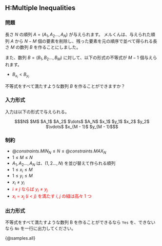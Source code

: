## H:Multiple Inequalities

### 問題
長さ $N$ の順列 $A = (A_1, A_2 \ldots, A_N)$ が与えられます。
メルくんは、与えられた順列 $A$ から $N - M$ 個の要素を削除し、残った要素を元の順序で並べて得られる長さ $M$ の数列 $B$ を作ることにしました。

また、数列 $B = (B_1, B_2 \ldots, B_M)$ に対して、以下の形式の不等式が $M-1$ 個与えられます。

 - $B_{x_i} < B_{y_i}$
 
不等式をすべて満たすような数列 $B$ を作ることができますか？


### 入力形式
入力は以下の形式で与えられる。

``` math
$N$ $M$
$A_1$ $A_2$ $\dots$ $A_N$
$x_1$ $y_1$
$x_2$ $y_2$
$\vdots$
$x_{M - 1}$ $y_{M - 1}$
```

### 制約

- ${@constraints.MIN_N} \leq N \leq {@constraints.MAX_N}$
- $1 \leq M \leq N$
- $A_1, A_2 \ldots, A_N$ は、$(1, 2 \ldots, N)$ を並び替えて作られる順列
- $1 \leq x_i \leq M$
- $1 \leq y_i \leq M$
- $x_i \neq y_i$
- <span style="color: red;">$i \neq j$ ならば $y_i \neq y_j$</span>
- <span style="color: red;">$x_i = x_j$ $(i < j)$ を満たす $i$, $j$ の組は高々 $1$ つ</span>

### 出力形式
不等式をすべて満たすような数列 B を作ることができるなら `Yes` を、できないなら `No` を一行に出力してください。

{@samples.all}

